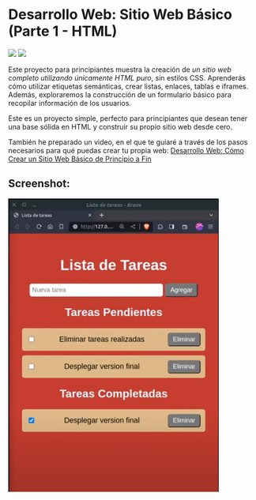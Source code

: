 # Desarrollo Web: Sitio Web Básico  (Parte 1 - HTML)

<span><img src="https://img.shields.io/badge/HTML5-E34F26?style=for-the-badge&logo=html5&logoColor=white"/></span>
<span><img src="https://img.shields.io/badge/VSCode-0078D4?style=for-the-badge&logo=visual%20studio%20code&logoColor=white"/></span>

Este proyecto para principiantes muestra la creación de *un sitio web completo utilizando únicamente HTML puro*, sin estilos CSS. Aprenderás cómo utilizar etiquetas semánticas, crear listas, enlaces, tablas e iframes. Además, exploraremos la construcción de un formulario básico para recopilar información de los usuarios. 

Este es un proyecto simple, perfecto para principiantes que desean tener una base sólida en HTML y construir su propio sitio web desde cero.

También he preparado un video, en el que te guiaré a través de los pasos necesarios para qué puedas crear tu propia web:  <a href="https://www.youtube.com/watch?v=4nMedfB-5aE">Desarrollo Web: Cómo Crear un Sitio Web Básico de Principio a Fin</a>

## Screenshot:
<img src="https://github.com/VintaBytes/Lista-de-Tareas-Pendientes-Con-HTML-CSS-y-JavaScript/blob/main/screenshot.png?raw=true">
